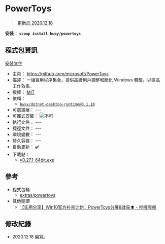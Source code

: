 PowerToys
=======


> [更新於 2020.12.18](#修改紀錄)


**安裝： `scoop install bway/powertoys`**



## 程式包資訊


[安裝文件](../../bucket/powertoys.json)

* 主頁： https://github.com/microsoft/PowerToys
* 描述： 一組實用程序集合，提供高級用戶調整和簡化 Windows 體驗，以提高工作效率。
* 授權： [MIT](https://github.com/microsoft/PowerToys/blob/master/LICENSE)
* 依賴：
    * [`bway/dotnet-desktop-runtime@3.1.10`](./dotnet-desktop-runtime.md)
* 可選擴展： ---
* 可攜式安裝： ![不可](https://img.shields.io/badge/X%20不可-gray)
* 執行文件： ---
* 捷徑文件： ---
* 環境變數： ---
* 持久容器： ---
* 自動更新： :heavy_check_mark:
* 下載點：
  * [v0.27.1-64bit.exe](https://github.com/microsoft/PowerToys/releases/download/v0.27.1/PowerToysSetup-0.27.1-x64.exe)



## 參考


* 程式包桶
  * [extras/powertoys](https://github.com/lukesampson/scoop-extras/blob/master/bucket/powertoys.json)
* 其他閱讀
  * [【实用分享】Win10官方补完计划：PowerToys分屏&效率⬆️ - 哔哩哔哩](https://www.bilibili.com/video/BV1i64y1c7Uf)



## 修改紀錄


* 2020.12.18 編寫。

